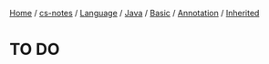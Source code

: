 [Home](https://mengxianbin.github.io) /
[cs-notes](https://mengxianbin.github.io/cs-notes/site) /
[Language](https://mengxianbin.github.io/cs-notes/site/Language) /
[Java](https://mengxianbin.github.io/cs-notes/site/Language/Java) /
[Basic](https://mengxianbin.github.io/cs-notes/site/Language/Java/Basic) /
[Annotation](https://mengxianbin.github.io/cs-notes/site/Language/Java/Basic/Annotation) /
[Inherited](https://mengxianbin.github.io/cs-notes/site/Language/Java/Basic/Annotation/Inherited)

# TO DO
